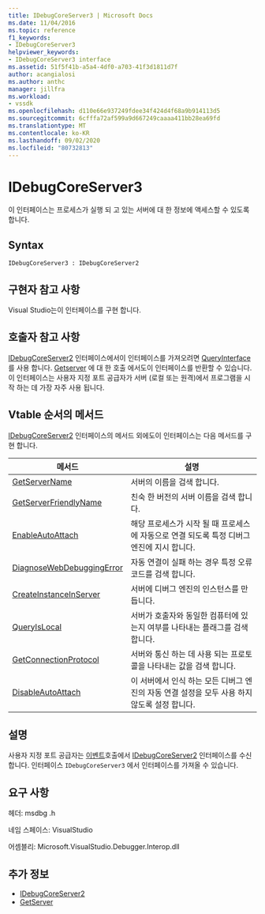 ```yaml
---
title: IDebugCoreServer3 | Microsoft Docs
ms.date: 11/04/2016
ms.topic: reference
f1_keywords:
- IDebugCoreServer3
helpviewer_keywords:
- IDebugCoreServer3 interface
ms.assetid: 51f5f41b-a5a4-4df0-a703-41f3d1811d7f
author: acangialosi
ms.author: anthc
manager: jillfra
ms.workload:
- vssdk
ms.openlocfilehash: d110e66e937249fdee34f424d4f68a9b914113d5
ms.sourcegitcommit: 6cfffa72af599a9d667249caaaa411bb28ea69fd
ms.translationtype: MT
ms.contentlocale: ko-KR
ms.lasthandoff: 09/02/2020
ms.locfileid: "80732813"
---
```

# <a name="idebugcoreserver3"></a>IDebugCoreServer3
이 인터페이스는 프로세스가 실행 되 고 있는 서버에 대 한 정보에 액세스할 수 있도록 합니다.

## <a name="syntax"></a>Syntax

```
IDebugCoreServer3 : IDebugCoreServer2
```

## <a name="notes-for-implementers"></a>구현자 참고 사항
 Visual Studio는이 인터페이스를 구현 합니다.

## <a name="notes-for-callers"></a>호출자 참고 사항
 [IDebugCoreServer2](../../../extensibility/debugger/reference/idebugcoreserver2.md) 인터페이스에서이 인터페이스를 가져오려면 [QueryInterface](/cpp/atl/queryinterface) 를 사용 합니다. [Getserver](../../../extensibility/debugger/reference/idebugdefaultport2-getserver.md) 에 대 한 호출 에서도이 인터페이스를 반환할 수 있습니다. 이 인터페이스는 사용자 지정 포트 공급자가 서버 (로컬 또는 원격)에서 프로그램을 시작 하는 데 가장 자주 사용 됩니다.

## <a name="methods-in-vtable-order"></a>Vtable 순서의 메서드
 [IDebugCoreServer2](../../../extensibility/debugger/reference/idebugcoreserver2.md) 인터페이스의 메서드 외에도이 인터페이스는 다음 메서드를 구현 합니다.

|메서드|설명|
|------------|-----------------|
|[GetServerName](../../../extensibility/debugger/reference/idebugcoreserver3-getservername.md)|서버의 이름을 검색 합니다.|
|[GetServerFriendlyName](../../../extensibility/debugger/reference/idebugcoreserver3-getserverfriendlyname.md)|친숙 한 버전의 서버 이름을 검색 합니다.|
|[EnableAutoAttach](../../../extensibility/debugger/reference/idebugcoreserver3-enableautoattach.md)|해당 프로세스가 시작 될 때 프로세스에 자동으로 연결 되도록 특정 디버그 엔진에 지시 합니다.|
|[DiagnoseWebDebuggingError](../../../extensibility/debugger/reference/idebugcoreserver3-diagnosewebdebuggingerror.md)|자동 연결이 실패 하는 경우 특정 오류 코드를 검색 합니다.|
|[CreateInstanceInServer](../../../extensibility/debugger/reference/idebugcoreserver3-createinstanceinserver.md)|서버에 디버그 엔진의 인스턴스를 만듭니다.|
|[QueryIsLocal](../../../extensibility/debugger/reference/idebugcoreserver3-queryislocal.md)|서버가 호출자와 동일한 컴퓨터에 있는지 여부를 나타내는 플래그를 검색 합니다.|
|[GetConnectionProtocol](../../../extensibility/debugger/reference/idebugcoreserver3-getconnectionprotocol.md)|서버와 통신 하는 데 사용 되는 프로토콜을 나타내는 값을 검색 합니다.|
|[DisableAutoAttach](../../../extensibility/debugger/reference/idebugcoreserver3-disableautoattach.md)|이 서버에서 인식 하는 모든 디버그 엔진의 자동 연결 설정을 모두 사용 하지 않도록 설정 합니다.|

## <a name="remarks"></a>설명
 사용자 지정 포트 공급자는 [이벤트](../../../extensibility/debugger/reference/idebugportevents2-event.md)호출에서 [IDebugCoreServer2](../../../extensibility/debugger/reference/idebugcoreserver2.md) 인터페이스를 수신 합니다. 인터페이스 `IDebugCoreServer3` 에서 인터페이스를 가져올 수 있습니다.

## <a name="requirements"></a>요구 사항
 헤더: msdbg .h

 네임 스페이스: VisualStudio

 어셈블리: Microsoft.VisualStudio.Debugger.Interop.dll

## <a name="see-also"></a>추가 정보
- [IDebugCoreServer2](../../../extensibility/debugger/reference/idebugcoreserver2.md)
- [GetServer](../../../extensibility/debugger/reference/idebugdefaultport2-getserver.md)
